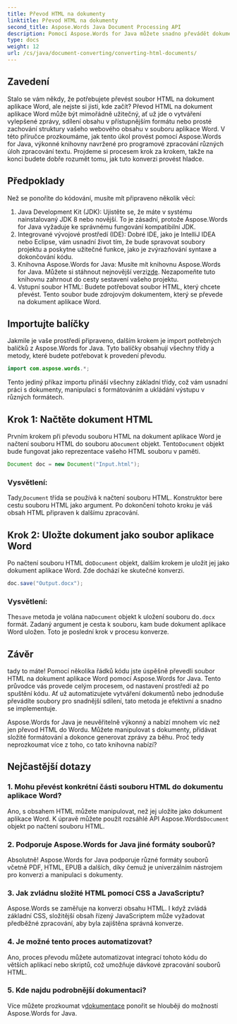 ```yaml
---
title: Převod HTML na dokumenty
linktitle: Převod HTML na dokumenty
second_title: Aspose.Words Java Document Processing API
description: Pomocí Aspose.Words for Java můžete snadno převádět dokumenty z HTML do Wordu. Naučte se, jak tuto konverzi provést v několika krocích, pomocí našeho komplexního průvodce.
type: docs
weight: 12
url: /cs/java/document-converting/converting-html-documents/
---
```


## Zavedení

Stalo se vám někdy, že potřebujete převést soubor HTML na dokument aplikace Word, ale nejste si jisti, kde začít? Převod HTML na dokument aplikace Word může být mimořádně užitečný, ať už jde o vytváření vylepšené zprávy, sdílení obsahu v přístupnějším formátu nebo prosté zachování struktury vašeho webového obsahu v souboru aplikace Word. V této příručce prozkoumáme, jak tento úkol provést pomocí Aspose.Words for Java, výkonné knihovny navržené pro programové zpracování různých úloh zpracování textu. Projdeme si procesem krok za krokem, takže na konci budete dobře rozumět tomu, jak tuto konverzi provést hladce.

## Předpoklady

Než se ponoříte do kódování, musíte mít připraveno několik věcí:

1. Java Development Kit (JDK): Ujistěte se, že máte v systému nainstalovaný JDK 8 nebo novější. To je zásadní, protože Aspose.Words for Java vyžaduje ke správnému fungování kompatibilní JDK.
2. Integrované vývojové prostředí (IDE): Dobré IDE, jako je IntelliJ IDEA nebo Eclipse, vám usnadní život tím, že bude spravovat soubory projektu a poskytne užitečné funkce, jako je zvýrazňování syntaxe a dokončování kódu.
3.  Knihovna Aspose.Words for Java: Musíte mít knihovnu Aspose.Words for Java. Můžete si stáhnout nejnovější verzi[zde](https://releases.aspose.com/words/java/). Nezapomeňte tuto knihovnu zahrnout do cesty sestavení vašeho projektu.
4. Vstupní soubor HTML: Budete potřebovat soubor HTML, který chcete převést. Tento soubor bude zdrojovým dokumentem, který se převede na dokument aplikace Word.

## Importujte balíčky

Jakmile je vaše prostředí připraveno, dalším krokem je import potřebných balíčků z Aspose.Words for Java. Tyto balíčky obsahují všechny třídy a metody, které budete potřebovat k provedení převodu.

```java
import com.aspose.words.*;
```

Tento jediný příkaz importu přináší všechny základní třídy, což vám usnadní práci s dokumenty, manipulaci s formátováním a ukládání výstupu v různých formátech.

## Krok 1: Načtěte dokument HTML

Prvním krokem při převodu souboru HTML na dokument aplikace Word je načtení souboru HTML do souboru a`Document` objekt. Tento`Document` objekt bude fungovat jako reprezentace vašeho HTML souboru v paměti.

```java
Document doc = new Document("Input.html");
```

### Vysvětlení:

 Tady,`Document` třída se používá k načtení souboru HTML. Konstruktor bere cestu souboru HTML jako argument. Po dokončení tohoto kroku je váš obsah HTML připraven k dalšímu zpracování.

## Krok 2: Uložte dokument jako soubor aplikace Word

 Po načtení souboru HTML do`Document` objekt, dalším krokem je uložit jej jako dokument aplikace Word. Zde dochází ke skutečné konverzi.

```java
doc.save("Output.docx");
```

### Vysvětlení:

The`save` metoda je volána na`Document` objekt k uložení souboru do`.docx` formát. Zadaný argument je cesta k souboru, kam bude dokument aplikace Word uložen. Toto je poslední krok v procesu konverze.

## Závěr

tady to máte! Pomocí několika řádků kódu jste úspěšně převedli soubor HTML na dokument aplikace Word pomocí Aspose.Words for Java. Tento průvodce vás provede celým procesem, od nastavení prostředí až po spuštění kódu. Ať už automatizujete vytváření dokumentů nebo jednoduše převádíte soubory pro snadnější sdílení, tato metoda je efektivní a snadno se implementuje.

Aspose.Words for Java je neuvěřitelně výkonný a nabízí mnohem víc než jen převod HTML do Wordu. Můžete manipulovat s dokumenty, přidávat složité formátování a dokonce generovat zprávy za běhu. Proč tedy neprozkoumat více z toho, co tato knihovna nabízí?

## Nejčastější dotazy

### 1. Mohu převést konkrétní části souboru HTML do dokumentu aplikace Word?

 Ano, s obsahem HTML můžete manipulovat, než jej uložíte jako dokument aplikace Word. K úpravě můžete použít rozsáhlé API Aspose.Words`Document` objekt po načtení souboru HTML.

### 2. Podporuje Aspose.Words for Java jiné formáty souborů?

Absolutně! Aspose.Words for Java podporuje různé formáty souborů včetně PDF, HTML, EPUB a dalších, díky čemuž je univerzálním nástrojem pro konverzi a manipulaci s dokumenty.

### 3. Jak zvládnu složité HTML pomocí CSS a JavaScriptu?

Aspose.Words se zaměřuje na konverzi obsahu HTML. I když zvládá základní CSS, složitější obsah řízený JavaScriptem může vyžadovat předběžné zpracování, aby byla zajištěna správná konverze.

### 4. Je možné tento proces automatizovat?

Ano, proces převodu můžete automatizovat integrací tohoto kódu do větších aplikací nebo skriptů, což umožňuje dávkové zpracování souborů HTML.

### 5. Kde najdu podrobnější dokumentaci?

 Více můžete prozkoumat v[dokumentace](https://reference.aspose.com/words/java/) ponořit se hlouběji do možností Aspose.Words for Java.